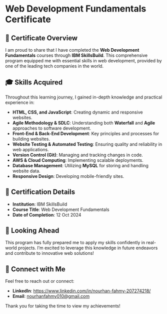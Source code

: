 # Web Development Fundamentals Certificate

## 📜 Certificate Overview
I am proud to share that I have completed the **Web Development Fundamentals** courses through **IBM SkillsBuild**. This comprehensive program equipped me with essential skills in web development, provided by one of the leading tech companies in the world.

## 🎓 Skills Acquired
Throughout this learning journey, I gained in-depth knowledge and practical experience in:

- **HTML, CSS, and JavaScript**: Creating dynamic and responsive websites.
- **Agile Methodology & SDLC**: Understanding both **Waterfall** and **Agile** approaches to software development.
- **Front-End & Back-End Development**: Key principles and processes for building websites.
- **Website Testing & Automated Testing**: Ensuring quality and reliability in web applications.
- **Version Control (Git)**: Managing and tracking changes in code.
- **AWS & Cloud Computing**: Implementing scalable deployments.
- **Database Management**: Utilizing **MySQL** for storing and handling website data.
- **Responsive Design**: Developing mobile-friendly sites.

## 🌟 Certification Details
- **Institution**: IBM SkillsBuild
- **Course Title**: Web Development Fundamentals
- **Date of Completion**: 12 Oct 2024

## 🚀 Looking Ahead
This program has fully prepared me to apply my skills confidently in real-world projects. I’m excited to leverage this knowledge in future endeavors and contribute to innovative web solutions!

## 🔗 Connect with Me
Feel free to reach out or connect:
- **LinkedIn**: https://www.linkedin.com/in/nourhan-fahmy-207274218/ 
- **Email**: nourhanfahmy010@gmail.com

Thank you for taking the time to view my achievements!

